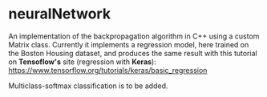 # neuralNetwork
An implementation of the backpropagation algorithm in C++ using a custom Matrix class. Currently it implements a regression model, here trained on the Boston Housing dataset, and produces the same result with this tutorial on **Tensoflow's** site (regression with **Keras**):
https://www.tensorflow.org/tutorials/keras/basic_regression

Multiclass-softmax classification is to be added.
